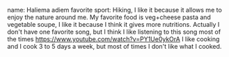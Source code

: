 name: Haliema adiem
favorite sport: Hiking, I like it because it allows me to enjoy the nature around me.
My favorite food is veg+cheese pasta and vegetable soupe, I like it because I think it gives more nutritions.
Actually I don't have one favorite song, but I think I like listening to this song most of the times https://www.youtube.com/watch?v=PY1Ue0ykOrA
I like cooking and I cook 3 to 5 days a week, but most of times I don't like what I cooked.
